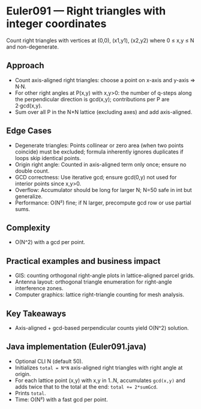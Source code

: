 # Euler091 — Right triangles with integer coordinates

Count right triangles with vertices at (0,0), (x1,y1), (x2,y2) where 0 ≤ x,y ≤ N and non-degenerate.

## Approach

- Count axis-aligned right triangles: choose a point on x-axis and y-axis ⇒ N·N.
- For other right angles at P(x,y) with x,y>0: the number of q-steps along the perpendicular direction is gcd(x,y); contributions per P are 2·gcd(x,y).
- Sum over all P in the N×N lattice (excluding axes) and add axis-aligned.

## Edge Cases
- Degenerate triangles: Points collinear or zero area (when two points coincide) must be excluded; formula inherently ignores duplicates if loops skip identical points.
- Origin right angle: Counted in axis-aligned term only once; ensure no double count.
- GCD correctness: Use iterative gcd; ensure gcd(0,y) not used for interior points since x,y>0.
- Overflow: Accumulator should be long for larger N; N=50 safe in int but generalize.
- Performance: O(N²) fine; if N larger, precompute gcd row or use partial sums.

## Complexity
- O(N^2) with a gcd per point.

## Practical examples and business impact
- GIS: counting orthogonal right-angle plots in lattice-aligned parcel grids.
- Antenna layout: orthogonal triangle enumeration for right-angle interference zones.
- Computer graphics: lattice right-triangle counting for mesh analysis.

## Key Takeaways
- Axis-aligned + gcd-based perpendicular counts yield O(N^2) solution.

## Java implementation (Euler091.java)
- Optional CLI N (default 50).
- Initializes `total = N*N` axis-aligned right triangles with right angle at origin.
- For each lattice point (x,y) with x,y in 1..N, accumulates `gcd(x,y)` and adds twice that to the total at the end: `total += 2*sumGcd`.
- Prints `total`.
- Time: O(N²) with a fast gcd per point.
